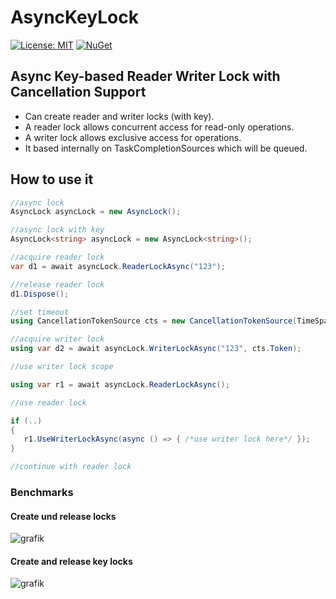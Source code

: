 # AsyncKeyLock

[![License: MIT](https://img.shields.io/badge/License-MIT-yellow.svg?style=flat-square)](https://opensource.org/licenses/MIT)
[![NuGet](https://img.shields.io/nuget/v/AsyncKeyLock.svg?style=flat-square)](https://www.nuget.org/packages/AsyncKeyLock)

## Async Key-based Reader Writer Lock with Cancellation Support

- Can create reader and writer locks (with key).
- A reader lock allows concurrent access for read-only operations.
- A writer lock allows exclusive access for operations.
- It based internally on TaskCompletionSources which will be queued.

## How to use it

```csharp
//async lock
AsyncLock asyncLock = new AsyncLock();

//async lock with key
AsyncLock<string> asyncLock = new AsyncLock<string>();

//acquire reader lock
var d1 = await asyncLock.ReaderLockAsync("123");

//release reader lock
d1.Dispose();

//set timeout
using CancellationTokenSource cts = new CancellationTokenSource(TimeSpan.FromSeconds(10));

//acquire writer lock
using var d2 = await asyncLock.WriterLockAsync("123", cts.Token);

//use writer lock scope

using var r1 = await asyncLock.ReaderLockAsync();

//use reader lock

if (..)
{
   r1.UseWriterLockAsync(async () => { /*use writer lock here*/ });
}

//continue with reader lock

```

### Benchmarks

#### Create und release locks

![grafik](https://user-images.githubusercontent.com/2958488/217373765-78bd3d41-eb95-4f20-b756-12eaedceaeb5.png)

#### Create and release key locks

![grafik](https://user-images.githubusercontent.com/2958488/217371833-0b576ddb-a8ba-441b-9d65-3399eee1940b.png)
